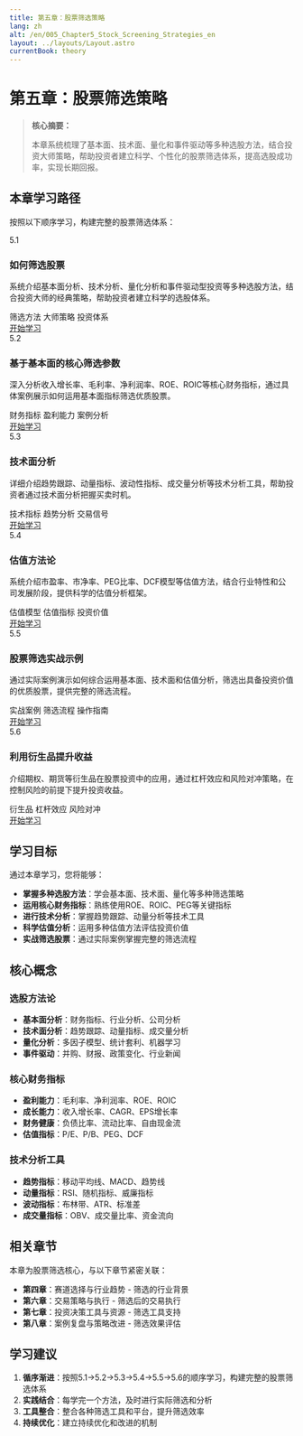 ```yaml
---
title: 第五章：股票筛选策略
lang: zh
alt: /en/005_Chapter5_Stock_Screening_Strategies_en
layout: ../layouts/Layout.astro
currentBook: theory
---
```


# 第五章：股票筛选策略

> **核心摘要：**
> 
> 本章系统梳理了基本面、技术面、量化和事件驱动等多种选股方法，结合投资大师策略，帮助投资者建立科学、个性化的股票筛选体系，提高选股成功率，实现长期回报。

##  本章学习路径

按照以下顺序学习，构建完整的股票筛选体系：

<div class="chapters-grid">
  <div class="chapter-card">
    <div class="chapter-header">
      <span class="chapter-number">5.1</span>
      <h3>如何筛选股票</h3>
    </div>
    <p>系统介绍基本面分析、技术分析、量化分析和事件驱动型投资等多种选股方法，结合投资大师的经典策略，帮助投资者建立科学的选股体系。</p>
    <div class="chapter-features">
      <span class="feature-tag"> 筛选方法</span>
      <span class="feature-tag"> 大师策略</span>
      <span class="feature-tag"> 投资体系</span>
    </div>
    <a href="/005_Chapter5/5.1_Stock_Screening_Methods_CN" class="chapter-link">开始学习 </a>
  </div>

  <div class="chapter-card">
    <div class="chapter-header">
      <span class="chapter-number">5.2</span>
      <h3>基于基本面的核心筛选参数</h3>
    </div>
    <p>深入分析收入增长率、毛利率、净利润率、ROE、ROIC等核心财务指标，通过具体案例展示如何运用基本面指标筛选优质股票。</p>
    <div class="chapter-features">
      <span class="feature-tag"> 财务指标</span>
      <span class="feature-tag"> 盈利能力</span>
      <span class="feature-tag"> 案例分析</span>
    </div>
    <a href="/005_Chapter5/5.2_Fundamental_Screening_Parameters_CN" class="chapter-link">开始学习 </a>
  </div>

  <div class="chapter-card">
    <div class="chapter-header">
      <span class="chapter-number">5.3</span>
      <h3>技术面分析</h3>
    </div>
    <p>详细介绍趋势跟踪、动量指标、波动性指标、成交量分析等技术分析工具，帮助投资者通过技术面分析把握买卖时机。</p>
    <div class="chapter-features">
      <span class="feature-tag"> 技术指标</span>
      <span class="feature-tag"> 趋势分析</span>
      <span class="feature-tag"> 交易信号</span>
    </div>
    <a href="/005_Chapter5/5.3_Technical_Analysis_CN" class="chapter-link">开始学习 </a>
  </div>

  <div class="chapter-card">
    <div class="chapter-header">
      <span class="chapter-number">5.4</span>
      <h3>估值方法论</h3>
    </div>
    <p>系统介绍市盈率、市净率、PEG比率、DCF模型等估值方法，结合行业特性和公司发展阶段，提供科学的估值分析框架。</p>
    <div class="chapter-features">
      <span class="feature-tag"> 估值模型</span>
      <span class="feature-tag"> 估值指标</span>
      <span class="feature-tag"> 投资价值</span>
    </div>
    <a href="/005_Chapter5/5.4_Valuation_Methodology_CN" class="chapter-link">开始学习 </a>
  </div>

  <div class="chapter-card">
    <div class="chapter-header">
      <span class="chapter-number">5.5</span>
      <h3>股票筛选实战示例</h3>
    </div>
    <p>通过实际案例演示如何综合运用基本面、技术面和估值分析，筛选出具备投资价值的优质股票，提供完整的筛选流程。</p>
    <div class="chapter-features">
      <span class="feature-tag"> 实战案例</span>
      <span class="feature-tag"> 筛选流程</span>
      <span class="feature-tag"> 操作指南</span>
    </div>
    <a href="/005_Chapter5/5.5_Stock_Screening_Practice_CN" class="chapter-link">开始学习 </a>
  </div>

  <div class="chapter-card">
    <div class="chapter-header">
      <span class="chapter-number">5.6</span>
      <h3>利用衍生品提升收益</h3>
    </div>
    <p>介绍期权、期货等衍生品在股票投资中的应用，通过杠杆效应和风险对冲策略，在控制风险的前提下提升投资收益。</p>
    <div class="chapter-features">
      <span class="feature-tag"> 衍生品</span>
      <span class="feature-tag"> 杠杆效应</span>
      <span class="feature-tag"> 风险对冲</span>
    </div>
    <a href="/005_Chapter5/5.6_Derivatives_Enhancement_CN" class="chapter-link">开始学习 </a>
  </div>
</div>

##  学习目标

通过本章学习，您将能够：

- **掌握多种选股方法**：学会基本面、技术面、量化等多种筛选策略
- **运用核心财务指标**：熟练使用ROE、ROIC、PEG等关键指标
- **进行技术分析**：掌握趋势跟踪、动量分析等技术工具
- **科学估值分析**：运用多种估值方法评估投资价值
- **实战筛选股票**：通过实际案例掌握完整的筛选流程

##  核心概念

### 选股方法论
- **基本面分析**：财务指标、行业分析、公司分析
- **技术面分析**：趋势跟踪、动量指标、成交量分析
- **量化分析**：多因子模型、统计套利、机器学习
- **事件驱动**：并购、财报、政策变化、行业新闻

### 核心财务指标
- **盈利能力**：毛利率、净利润率、ROE、ROIC
- **成长能力**：收入增长率、CAGR、EPS增长率
- **财务健康**：负债比率、流动比率、自由现金流
- **估值指标**：P/E、P/B、PEG、DCF

### 技术分析工具
- **趋势指标**：移动平均线、MACD、趋势线
- **动量指标**：RSI、随机指标、威廉指标
- **波动指标**：布林带、ATR、标准差
- **成交量指标**：OBV、成交量比率、资金流向

##  相关章节

本章为股票筛选核心，与以下章节紧密关联：

- **第四章**：赛道选择与行业趋势 - 筛选的行业背景
- **第六章**：交易策略与执行 - 筛选后的交易执行
- **第七章**：投资决策工具与资源 - 筛选工具支持
- **第八章**：案例复盘与策略改进 - 筛选效果评估

##  学习建议

1. **循序渐进**：按照5.1→5.2→5.3→5.4→5.5→5.6的顺序学习，构建完整的股票筛选体系
2. **实践结合**：每学完一个方法，及时进行实际筛选和分析
3. **工具整合**：整合各种筛选工具和平台，提升筛选效率
4. **持续优化**：建立持续优化和改进的机制

